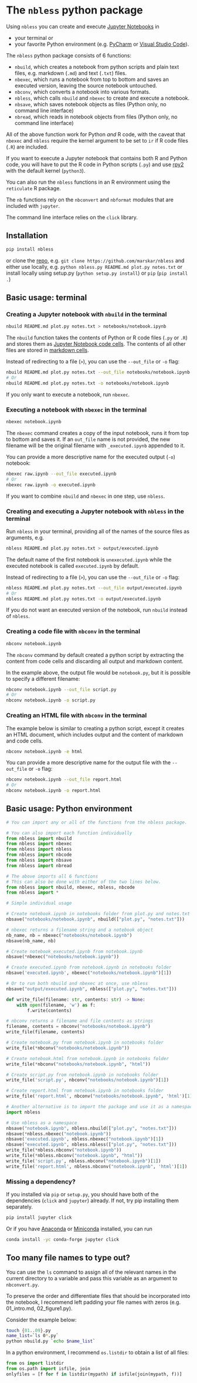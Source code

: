 # The `nbless` python package

Using `nbless` you can create and execute [Jupyter Notebooks](http://jupyter-notebook.readthedocs.io/en/latest/examples/Notebook/What%20is%20the%20Jupyter%20Notebook.html) in
- your terminal or
- your favorite Python environment (e.g. [PyCharm](https://www.jetbrains.com/pycharm/) or [Visual Studio Code](https://code.visualstudio.com/docs/python/python-tutorial)).

The `nbless` python package consists of 6 functions:
- `nbuild`, which creates a notebook from python scripts and plain text files, e.g. markdown (`.md`) and text (`.txt`) files.
- `nbexec`, which runs a notebook from top to bottom and saves an executed version, leaving the source notebook untouched.
- `nbconv`, which converts a notebook into various formats.
- `nbless`, which calls `nbuild` and `nbexec` to create and execute a notebook.
- `nbsave`, which saves notebook objects as files (Python only, no command line interface)
- `nbread`, which reads in notebook objects from files (Python only, no command line interface)

All of the above function work for Python _and_ R code, with the caveat that `nbexec` and `nbless` require the kernel argument to be set to `ir` if R code files (`.R`) are included.

If you want to execute a Jupyter notebook that contains both R and Python code, you will have to put the R code in Python scripts (`.py`) and use [rpy2](https://rpy2.readthedocs.io/) with the default kernel (`python3`).

You can also run the `nbless` functions in an R environment using the `reticulate` R package.

The `nb` functions rely on the `nbconvert` and `nbformat` modules that are included with `jupyter`.

The command line interface relies on the `click` library.

## Installation

```sh
pip install nbless
```

or clone the [repo](https://github.com/marskar/nbless), e.g. `git clone https://github.com/marskar/nbless` and either use locally, e.g. `python nbless.py README.md plot.py notes.txt` or install locally using setup.py (`python setup.py install`) or `pip` (`pip install .`)

## Basic usage: terminal

### Creating a Jupyter notebook with `nbuild` in the terminal

```sh
nbuild README.md plot.py notes.txt > notebooks/notebook.ipynb
```  

The `nbuild` function takes the contents of Python or R code files (`.py` or `.R`) and stores them as [Jupyter Notebook code cells](https://jupyter-notebook.readthedocs.io/en/stable/examples/Notebook/Running%20Code.html). The contents of all other files are stored in [markdown cells](https://jupyter-notebook.readthedocs.io/en/stable/examples/Notebook/Working%20With%20Markdown%20Cells.html).


Instead of redirecting to a file (`>`), you can use the `--out_file` or `-o` flag:

```sh
nbuild README.md plot.py notes.txt --out_file notebooks/notebook.ipynb
# Or
nbuild README.md plot.py notes.txt -o notebooks/notebook.ipynb
```

If you only want to execute a notebook, run `nbexec`.

### Executing a notebook with `nbexec` in the terminal


```sh
nbexec notebook.ipynb
```

The `nbexec` command creates a copy of the input notebook, runs it from top to bottom and saves it. If an `out_file` name is not provided, the new filename will be the original filename with `_executed.ipynb` appended to it.

You can provide a more descriptive name for the executed output (`-o`) notebook:


```sh
nbexec raw.ipynb --out_file executed.ipynb
# Or
nbexec raw.ipynb -o executed.ipynb
```

If you want to combine `nbuild` and `nbexec` in one step, use `nbless`.

### Creating and executing a Jupyter notebook with `nbless` in the terminal

Run `nbless` in your terminal, providing all of the names of the source files as arguments, e.g.

```sh
nbless README.md plot.py notes.txt > output/executed.ipynb
```
The default name of the first notebook is `unexecuted.ipynb` while the executed notebook is called `executed.ipynb` by default.

Instead of redirecting to a file (`>`), you can use the `--out_file` or `-o` flag:

```sh
nbless README.md plot.py notes.txt --out_file output/executed.ipynb
# Or
nbless README.md plot.py notes.txt -o output/executed.ipynb
```  

If you do not want an executed version of the notebook, run `nbuild` instead of `nbless`.

### Creating a code file with `nbconv` in the terminal


```sh
nbconv notebook.ipynb
```

The `nbconv` command by default created a python script by extracting the content from code cells and discarding all output and markdown content.

In the example above, the output file would be `notebook.py`, but it is possible to specify a different filename:


```sh
nbconv notebook.ipynb --out_file script.py
# Or
nbconv notebook.ipynb -o script.py
```


### Creating an HTML file with `nbconv` in the terminal

The example below is similar to creating a python script, except it creates an HTML document, which includes output and the content of markdown and code cells.

```sh
nbconv notebook.ipynb -e html
```

You can provide a more descriptive name for the output file with the `--out_file` or `-o` flag:


```sh
nbconv notebook.ipynb --out_file report.html
# Or
nbconv notebook.ipynb -o report.html
```

## Basic usage: Python environment

```python
# You can import any or all of the functions from the nbless package.

# You can also import each function individually
from nbless import nbuild
from nbless import nbexec
from nbless import nbless
from nbless import nbcode
from nbless import nbsave
from nbless import nbread

# The above imports all 6 functions
# This can also be done with either of the two lines below.
from nbless import nbuild, nbexec, nbless, nbcode
from nbless import *

# Simple individual usage

# Create notebook.ipynb in notebooks folder from plot.py and notes.txt
nbsave("notebooks/notebook.ipynb", nbuild(["plot.py", "notes.txt"]))

# nbexec returns a filename string and a notebook object
nb_name, nb = nbexec("notebooks/notebook.ipynb")
nbsave(nb_name, nb)

# Create notebook_executed.ipynb from notebook.ipynb
nbsave(*nbexec("notebooks/notebook.ipynb"))

# Create executed.ipynb from notebook.ipynb in notebooks folder
nbsave('executed.ipynb', nbexec("notebooks/notebook.ipynb")[1])

# Or to run both nbuild and nbexec at once, use nbless
nbsave("output/executed.ipynb", nbless(["plot.py", "notes.txt"]))

def write_file(filename: str, contents: str) -> None:
    with open(filename, 'w') as f:
        f.write(contents)

# nbconv returns a filename and file contents as strings
filename, contents = nbconv("notebooks/notebook.ipynb")
write_file(filename, contents)

# Create notebook.py from notebook.ipynb in notebooks folder
write_file(*nbconv("notebooks/notebook.ipynb"))

# Create notebook.html from notebook.ipynb in notebooks folder
write_file(*nbconv("notebooks/notebook.ipynb", "html"))

# Create script.py from notebook.ipynb in notebooks folder
write_file('script.py', nbconv("notebooks/notebook.ipynb")[1])

# Create report.html from notebook.ipynb in notebooks folder
write_file('report.html', nbconv("notebooks/notebook.ipynb", 'html')[1])

# Another alternative is to import the package and use it as a namespace.
import nbless

# Use nbless as a namespace
nbsave("notebook.ipynb", nbless.nbuild(["plot.py", "notes.txt"]))
nbsave(*nbless.nbexec("notebook.ipynb"))
nbsave('executed.ipynb', nbless.nbexec("notebook.ipynb")[1])
nbsave("executed.ipynb", nbless.nbless(["plot.py", "notes.txt"]))
write_file(*nbless.nbconv("notebook.ipynb"))
write_file(*nbless.nbconv("notebook.ipynb", "html"))
write_file('script.py', nbless.nbconv("notebook.ipynb")[1])
write_file('report.html', nbless.nbconv("notebook.ipynb", 'html')[1])
```


### Missing a dependency?

If you installed via `pip` or `setup.py`, you should have both of the dependencies (`click` and `jupyter`) already. If not, try pip installing them separately.

```sh
pip install jupyter click
```

Or if you have [Anaconda](https://www.anaconda.com/download/) or [Miniconda](https://conda.io/miniconda.html) installed, you can run

```sh
conda install -yc conda-forge jupyter click
```


## Too many file names to type out?

You can use the `ls` command to assign all of the relevant names in the current directory to a variable and pass this variable as an argument to `nbconvert.py`.

To preserve the order and differentiate files that should be incorporated into the notebook, I recommend left padding your file names with zeros (e.g. 01_intro.md, 02_figure1.py).

Consider the example below:

```sh
touch {01..09}.py
name_list=`ls 0*.py`
python nbuild.py `echo $name_list`
```

In a python environment, I recommend `os.listdir` to obtain a list of all files:
```python
from os import listdir
from os.path import isfile, join
onlyfiles = [f for f in listdir(mypath) if isfile(join(mypath, f))]
```
